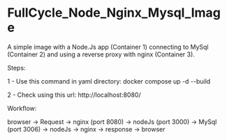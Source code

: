 # FullCycle_Node_Nginx_Mysql_Image
A simple image with a Node.Js app (Container 1) connecting to MySql (Container 2) and using a reverse proxy with nginx (Container 3). 



Steps:

1 - Use this command in yaml directory: docker compose up -d --build

2 - Check using this url: http://localhost:8080/



Workflow:

browser -> Request -> nginx (port 8080) -> nodeJs (port 3000) -> MySql (port 3006) -> nodeJs -> nginx -> response -> browser